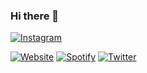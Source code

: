 ### Hi there 👋

<!--
**Rahulpams/Rahulpams** is a ✨ _special_ ✨ repository because its `README.md` (this file) appears on your GitHub profile.

Here are some ideas to get you started:

- 🔭 I’m currently working on ...
- 🌱 I’m currently learning ...
- 👯 I’m looking to collaborate on ...
- 🤔 I’m looking for help with ...
- 💬 Ask me about ...
- 📫 How to reach me: ...
- 😄 Pronouns: ...
- ⚡ Fun fact: ...
-->




<a href="https://www.instagram.com/billydave269/"><img src="https://img.shields.io/twitter/url?label=Twitter&logo=Twitter&style=social&url=https%3A%2F%2Ftwitter.com%2FRahulsthegreat&style=for-the-badge&logo=appveyor&color=<orange>" alt="Instagram"></a>



<a href="https://rishi.cx/"><img src="https://img.shields.io/badge/-rishi.cx-ff66ce?style=for-the-badge&amp;logoColor=white&amp;link=https://rishi.cx/" alt="Website"></a>
<a href="https://open.spotify.com/user/rishiosaur?si=-yOz-AfDR1msGjoKn65u6g"><img src="https://img.shields.io/badge/-rishiosaur-31099c?style=for-the-badge&amp;logo=Spotify&amp;logoColor=white&amp;link=https://open.spotify.com/user/rishiosaur?si=-yOz-AfDR1msGjoKn65u6g" alt="Spotify"></a>
<a href="https://twitter.com/rishiosaur/"><img src="https://img.shields.io/badge/-rishiosaur-610cff?style=for-the-badge&amp;logo=Twitter&amp;logoColor=white&amp;link=https://twitter.com/rishiosaur/" alt="Twitter"></a>

